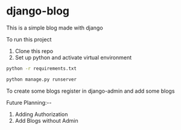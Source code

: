 # django-blog
This is a simple blog made with django

To run this project 
1. Clone this repo
2. Set up python and activate virtual environment
 ```sh
python -r requirements.txt

python manage.py runserver
 
 ```
 To create some blogs register in django-admin and add some blogs
 
 Future Planning:--
 1. Adding Authorization
 2. Add Blogs without Admin 
